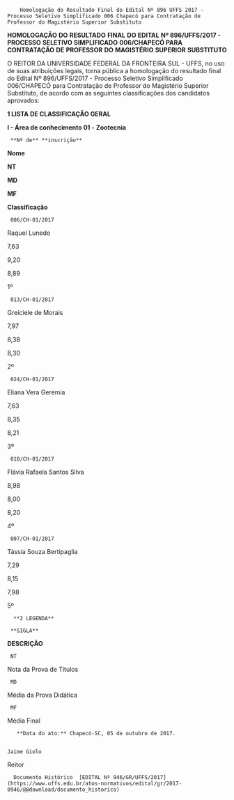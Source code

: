         Homologação do Resultado Final do Edital Nº 896 UFFS 2017 - Processo Seletivo Simplificado 006 Chapecó para Contratação de Professor do Magistério Superior Substituto  

**HOMOLOGAÇÃO** **DO** **RESULTADO** **FINAL** **DO** **EDITAL** **Nº 896/UFFS/2017 - PROCESSO** **SELETIVO** **SIMPLIFICADO** **006/CHAPECÓ PARA** **CONTRATAÇÃO** **DE** **PROFESSOR** **DO** **MAGISTÉRIO** **SUPERIOR** **SUBSTITUTO**

  

 O REITOR DA UNIVERSIDADE FEDERAL DA FRONTEIRA SUL - UFFS, no uso de suas atribuições legais, torna pública a homologação do resultado final do Edital Nº 896/UFFS/2017 - Processo Seletivo Simplificado 006/CHAPECÓ para Contratação de Professor do Magistério Superior Substituto, de acordo com as seguintes classificações dos candidatos aprovados:

  

 **1 LISTA DE CLASSIFICAÇÃO GERAL**

 **I - Área de conhecimento 01 -** **Zootecnia**

     **Nº de** **inscrição**

   **Nome**

   **NT**

   **MD**

   **MF**

   **Classificação**

     006/CH-01/2017

   Raquel Lunedo

   7,63

   9,20

   8,89

   1º 

     013/CH-01/2017

   Greiciele de Morais

   7,97

   8,38

   8,30

   2º 

     024/CH-01/2017

   Eliana Vera Geremia

   7,63

   8,35

   8,21

   3º 

     010/CH-01/2017

   Flávia Rafaela Santos Silva

   8,98

   8,00

   8,20

   4º 

     007/CH-01/2017

   Tássia Souza Bertipaglia

   7,29

   8,15

   7,98

   5º 

      **2 LEGENDA**

     **SIGLA**

   **DESCRIÇÃO**

     NT

   Nota da Prova de Títulos

     MD

   Média da Prova Didática

     MF

   Média Final

       **Data do ato:** Chapecó-SC, 05 de outubro de 2017.   
 

    Jaime Giolo   
 Reitor 

      Documento Histórico  [EDITAL Nº 946/GR/UFFS/2017](https://www.uffs.edu.br/atos-normativos/edital/gr/2017-0946/@@download/documento_historico)     
      